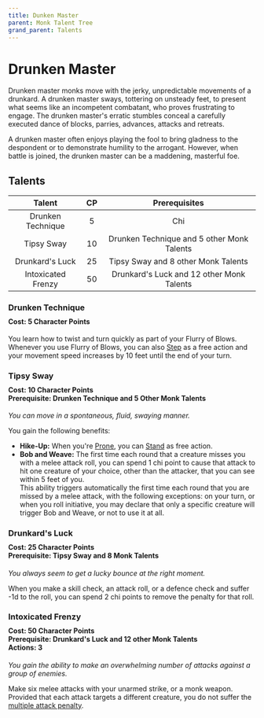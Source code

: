 ```yaml
---
title: Dunken Master
parent: Monk Talent Tree
grand_parent: Talents
---
```


# Drunken Master
Drunken master monks move with the jerky, unpredictable movements of a drunkard. A drunken master sways, tottering on unsteady feet, to present what seems like an incompetent combatant, who proves frustrating to engage. The drunken master's erratic stumbles conceal a carefully executed dance of blocks, parries, advances, attacks and retreats.

A drunken master often enjoys playing the fool to bring gladness to the despondent or to demonstrate humility to the arrogant. However, when battle is joined, the drunken master can be a maddening, masterful foe.

## Talents

| Talent | CP | Prerequisites |
|:------:|:--:|:-------------:|
| Drunken Technique  | 5  | Chi |
| Tipsy Sway         | 10 | Drunken Technique and 5 other Monk Talents |
| Drunkard's Luck    | 25 | Tipsy Sway and 8 other Monk Talents |
| Intoxicated Frenzy | 50 | Drunkard's Luck and 12 other Monk Talents |

### Drunken Technique

<div style="margin-top:-10px;"></div>

#### **Cost:** 5 Character Points
You learn how to twist and turn quickly as part of your Flurry of Blows. Whenever you use Flurry of Blows, you can also [Step](https://stormchaserroleplaying.com/stormchaserRPG/Combat/Actions/Step/) as a free action and your movement speed increases by 10 feet until the end of your turn.

### Tipsy Sway

<div style="margin-top:-10px;"></div>

#### **Cost:** 10 Character Points<br>**Prerequisite:** Drunken Technique and 5 Other Monk Talents
*You can move in a spontaneous, fluid, swaying manner.*

You gain the following benefits:
* **Hike-Up:** When you're [Prone](https://stormchaserroleplaying.com/stormchaserRPG/Conditions/Prone/), you can [Stand](https://stormchaserroleplaying.com/stormchaserRPG/Combat/Actions/Stand/) as free action.
* **Bob and Weave:** The first time each round that a creature misses you with a melee attack roll, you can spend 1 chi point to cause that attack to hit one creature of your choice, other than the attacker, that you can see within 5 feet of you.<br>This ability triggers automatically the first time each round that you are missed by a melee attack, with the following exceptions: on your turn, or when you roll initiative, you may declare that only a specific creature will trigger Bob and Weave, or not to use it at all.

### Drunkard's Luck

<div style="margin-top:-10px;"></div>

#### **Cost:** 25 Character Points<br>**Prerequisite:** Tipsy Sway and 8 Monk Talents
*You always seem to get a lucky bounce at the right moment.*

When you make a skill check, an attack roll, or a defence check and suffer -1d to the roll, you can spend 2 chi points to remove the penalty for that roll.

### Intoxicated Frenzy

<div style="margin-top:-10px;"></div>

#### **Cost:** 50 Character Points<br>**Prerequisite:** Drunkard's Luck and 12 other Monk Talents<br>**Actions:** 3
*You gain the ability to make an overwhelming number of attacks against a group of enemies.*

Make six melee attacks with your unarmed strike, or a monk weapon. Provided that each attack targets a different creature, you do not suffer the [multiple attack penalty](https://stormchaserroleplaying.com/stormchaserRPG/General/Specific/Attack/#multiple-attack-penalty).
